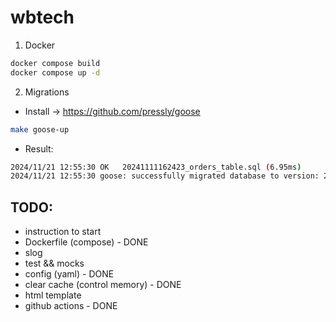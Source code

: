 # wbtech

1) Docker
```sh
docker compose build
docker compose up -d
```
2) Migrations
- Install -> https://github.com/pressly/goose
```sh
make goose-up
```
- Result:
```sh
2024/11/21 12:55:30 OK   20241111162423_orders_table.sql (6.95ms)
2024/11/21 12:55:30 goose: successfully migrated database to version: 20241111162423
```

## TODO:
- instruction to start 
- Dockerfile (compose) - DONE
- slog 
- test && mocks
- config (yaml) - DONE
- clear cache (control memory) - DONE
- html template
- github actions - DONE